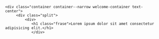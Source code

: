 <section id="welcome-section">
            
    <div class="container container--narrow welcome-container text-center">
         <div class="split">
             <div>
                <h1 class="frase">Lorem ipsum dolor sit amet consectetur adipisicing elit.</h1>
                </div>
                
